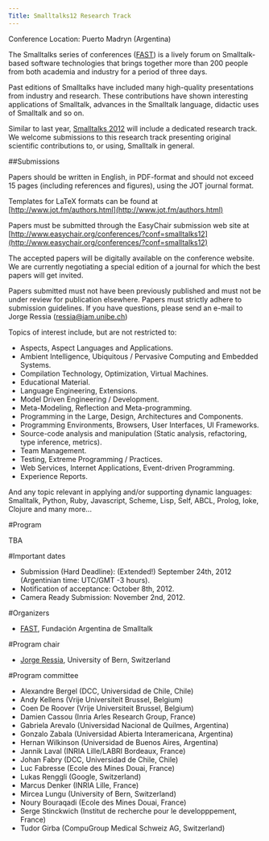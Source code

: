 ```yaml
---
Title: Smalltalks12 Research Track
---
```


Conference Location: Puerto Madryn (Argentina)

The Smalltalks series of conferences ([FAST](http://www.fast.org.ar)) is a lively forum on Smalltalk-based software technologies that brings together more than 200 people from both academia and industry for a period of three days.

Past editions of Smalltalks have included many high-quality presentations from industry and research.
These contributions have shown interesting applications of Smalltalk, advances in the Smalltalk language, didactic uses of Smalltalk and so on.

Similar to last year, [Smalltalks 2012](http://www.fast.org.ar/smalltalks2012) will include a dedicated research track.
We welcome submissions to this research track presenting original scientific contributions to, or using, Smalltalk in general.

##Submissions

Papers should be written in English, in PDF-format and should not exceed 15 pages (including references and figures), using the JOT journal format. 

Templates for LaTeX formats can be found at [http://www.jot.fm/authors.html](http://www.jot.fm/authors.html)

Papers must be submitted through the EasyChair submission web site at [http://www.easychair.org/conferences/?conf=smalltalks12](http://www.easychair.org/conferences/?conf=smalltalks12)

The accepted papers will be digitally available on the conference website. We are currently negotiating a special edition of a journal for which the best papers will get invited.
 
Papers submitted must not have been previously published and must not be under review for publication elsewhere. Papers must strictly adhere to submission guidelines. If you have questions, please send an e-mail to Jorge Ressia (ressia@iam.unibe.ch)


Topics of interest include, but are not restricted to: 
 

- Aspects, Aspect Languages and Applications.
- Ambient Intelligence, Ubiquitous / Pervasive Computing and Embedded Systems.
- Compilation Technology, Optimization, Virtual Machines.
- Educational Material.
- Language Engineering, Extensions.
- Model Driven Engineering / Development.
- Meta-Modeling, Reflection and Meta-programming.
- Programming in the Large, Design, Architectures and Components.
- Programming Environments, Browsers, User Interfaces, UI Frameworks.
- Source-code analysis and manipulation (Static analysis, refactoring, type inference, metrics).
- Team Management.
- Testing, Extreme Programming / Practices.
- Web Services, Internet Applications, Event-driven Programming.
- Experience Reports.  

And any topic relevant in applying and/or supporting dynamic languages: Smalltalk, Python, Ruby, Javascript, Scheme, Lisp, Self, ABCL, Prolog, Ioke, Clojure and many more...


#Program

TBA


#Important dates


- Submission (Hard Deadline): (Extended!) September 24th, 2012 (Argentinian time: UTC/GMT -3 hours).
- Notification of acceptance: October 8th, 2012.
- Camera Ready Submission: November 2nd, 2012.

#Organizers

- [FAST](http://fast.org.ar), Fundación Argentina de Smalltalk


#Program chair


- [Jorge Ressia](http://www.jorgeressia.com/), University of Bern, Switzerland

#Program committee


- Alexandre Bergel (DCC, Universidad de Chile, Chile)
- Andy Kellens (Vrije Universiteit Brussel, Belgium)
- Coen De Roover (Vrije Universiteit Brussel, Belgium)
- Damien Cassou (Inria Arles Research Group, France)
- Gabriela Arevalo (Universidad Nacional de Quilmes, Argentina)
- Gonzalo Zabala (Universidad Abierta Interamericana, Argentina)
- Hernan Wilkinson (Universidad de Buenos Aires, Argentina) 
- Jannik Laval (INRIA Lille/LABRI Bordeaux, France)
- Johan Fabry (DCC, Universidad de Chile, Chile)
- Luc Fabresse (Ecole des Mines Douai, France)
- Lukas Renggli (Google, Switzerland)
- Marcus Denker (INRIA Lille, France)
- Mircea Lungu (University of Bern, Switzerland)
- Noury Bouraqadi (Ecole des Mines Douai, France)
- Serge Stinckwich (Institut de recherche pour le developppement, France)
- Tudor Girba (CompuGroup Medical Schweiz AG, Switzerland)
